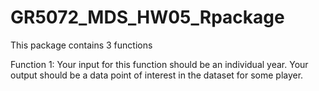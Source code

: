 # GR5072_MDS_HW05_Rpackage
This package contains 3 functions

Function 1: Your input for this function should be an individual year. Your output should be a data point of interest in the dataset for some player.
